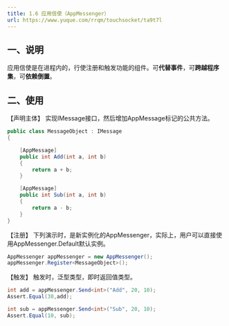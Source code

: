 ```yaml
---
title: 1.6 应用信使（AppMessenger）
url: https://www.yuque.com/rrqm/touchsocket/ta9t7l
---
```


<a name="XaZrq"></a>

## 一、说明

应用信使是在进程内的，行使注册和触发功能的组件。可**代替事件**，可**跨越程序集**，可**依赖倒置**。

<a name="vNvMD"></a>

## 二、使用

【声明主体】
实现IMessage接口，然后增加AppMessage标记的公共方法。

```csharp
public class MessageObject : IMessage
{

    [AppMessage]
    public int Add(int a, int b)
    {
        return a + b;
    }

    [AppMessage]
    public int Sub(int a, int b)
    {
        return a - b;
    }
}

```

【注册】
下列演示时，是新实例化的AppMessenger，实际上，用户可以直接使用AppMessenger.Default默认实例。

```csharp
AppMessenger appMessenger = new AppMessenger();
appMessenger.Register<MessageObject>();
```

【触发】
触发时，泛型类型，即时返回值类型。

```csharp
int add = appMessenger.Send<int>("Add", 20, 10);
Assert.Equal(30,add);

int sub = appMessenger.Send<int>("Sub", 20, 10);
Assert.Equal(10, sub);
```
